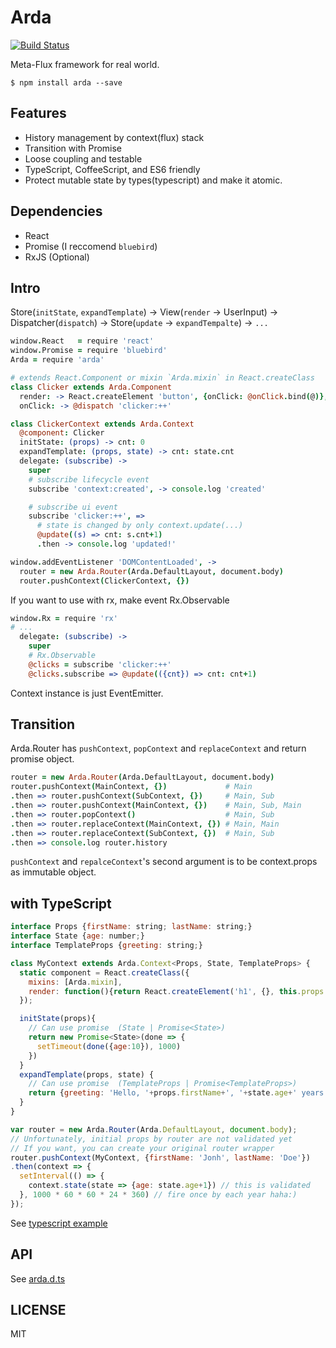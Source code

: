 # Arda

[![Build Status](https://drone.io/github.com/mizchi/arda/status.png)](https://drone.io/github.com/mizchi/arda/latest)

Meta-Flux framework for real world.

```
$ npm install arda --save
```

## Features

- History management by context(flux) stack
- Transition with Promise
- Loose coupling and testable
- TypeScript, CoffeeScript, and ES6 friendly
- Protect mutable state by types(typescript) and make it atomic.

## Dependencies

- React
- Promise (I reccomend `bluebird`)
- RxJS (Optional)

## Intro

Store(`initState`, `expandTemplate`) -> View(`render` -> UserInput) -> Dispatcher(`dispatch`) -> Store(`update` -> `expandTempalte`) -> `...` 

```coffee
window.React   = require 'react'
window.Promise = require 'bluebird'
Arda = require 'arda'

# extends React.Component or mixin `Arda.mixin` in React.createClass
class Clicker extends Arda.Component
  render: -> React.createElement 'button', {onClick: @onClick.bind(@)}, @props.cnt
  onClick: -> @dispatch 'clicker:++'

class ClickerContext extends Arda.Context
  @component: Clicker
  initState: (props) -> cnt: 0
  expandTemplate: (props, state) -> cnt: state.cnt
  delegate: (subscribe) ->
    super
    # subscribe lifecycle event
    subscribe 'context:created', -> console.log 'created'

    # subscribe ui event
    subscribe 'clicker:++', =>
      # state is changed by only context.update(...)
      @update((s) => cnt: s.cnt+1)
      .then -> console.log 'updated!'

window.addEventListener 'DOMContentLoaded', ->
  router = new Arda.Router(Arda.DefaultLayout, document.body)
  router.pushContext(ClickerContext, {})
```

If you want to use with rx, make event Rx.Observable

```coffee
window.Rx = require 'rx'
# ...
  delegate: (subscribe) ->
    super
    # Rx.Observable
    @clicks = subscribe 'clicker:++'
    @clicks.subscribe => @update(({cnt}) => cnt: cnt+1)
```

Context instance is just EventEmitter.

## Transition

Arda.Router has `pushContext`, `popContext` and `replaceContext` and return promise object.

```coffee
router = new Arda.Router(Arda.DefaultLayout, document.body)
router.pushContext(MainContext, {})             # Main
.then => router.pushContext(SubContext, {})     # Main, Sub
.then => router.pushContext(MainContext, {})    # Main, Sub, Main
.then => router.popContext()                    # Main, Sub
.then => router.replaceContext(MainContext, {}) # Main, Main
.then => router.replaceContext(SubContext, {})  # Main, Sub
.then => console.log router.history
```

`pushContext` and `repalceContext`'s second argument is to be context.props as immutable object.

## with TypeScript

```javascript
interface Props {firstName: string; lastName: string;}
interface State {age: number;}
interface TemplateProps {greeting: string;}

class MyContext extends Arda.Context<Props, State, TemplateProps> {
  static component = React.createClass({
    mixins: [Arda.mixin],
    render: function(){return React.createElement('h1', {}, this.props.greeting);}
  });

  initState(props){
    // Can use promise  (State | Promise<State>)
    return new Promise<State>(done => {
      setTimeout(done({age:10}), 1000)
    })
  }
  expandTemplate(props, state) {
    // Can use promise  (TemplateProps | Promise<TemplateProps>)
    return {greeting: 'Hello, '+props.firstName+', '+state.age+' years old'}
  }
}

var router = new Arda.Router(Arda.DefaultLayout, document.body);
// Unfortunately, initial props by router are not validated yet
// If you want, you can create your original router wrapper
router.pushContext(MyContext, {firstName: 'Jonh', lastName: 'Doe'})
.then(context => {
  setInterval(() => {
    context.state(state => {age: state.age+1}) // this is validated
  }, 1000 * 60 * 60 * 24 * 360) // fire once by each year haha:)
});
```

See [typescript example](examples/typescript/index.ts)

## API

See [arda.d.ts](arda.d.ts)

## LICENSE

MIT
